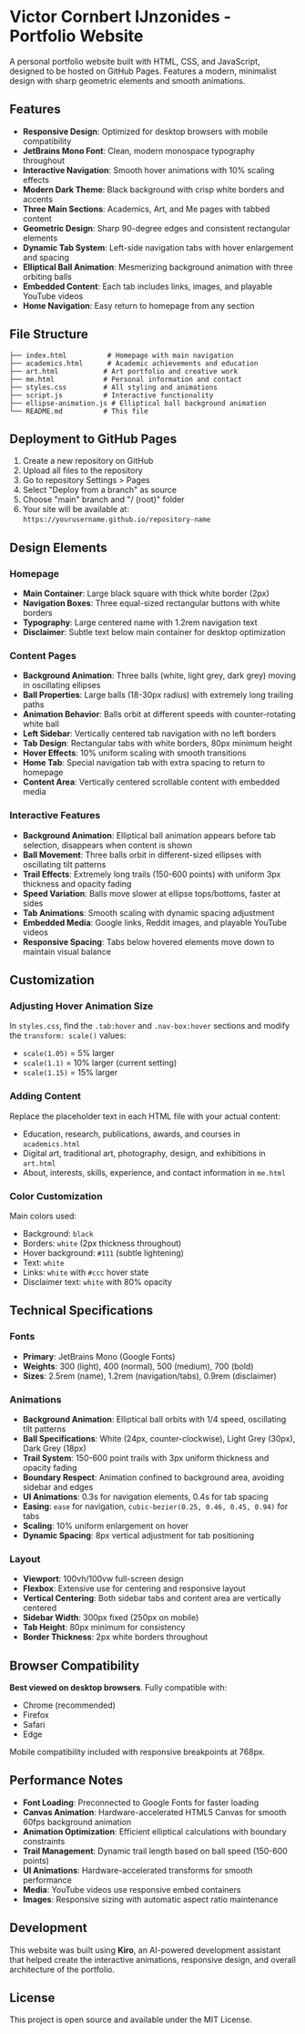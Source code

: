 # Victor Cornbert IJnzonides - Portfolio Website

A personal portfolio website built with HTML, CSS, and JavaScript, designed to be hosted on GitHub Pages. Features a modern, minimalist design with sharp geometric elements and smooth animations.

## Features

- **Responsive Design**: Optimized for desktop browsers with mobile compatibility
- **JetBrains Mono Font**: Clean, modern monospace typography throughout
- **Interactive Navigation**: Smooth hover animations with 10% scaling effects
- **Modern Dark Theme**: Black background with crisp white borders and accents
- **Three Main Sections**: Academics, Art, and Me pages with tabbed content
- **Geometric Design**: Sharp 90-degree edges and consistent rectangular elements
- **Dynamic Tab System**: Left-side navigation tabs with hover enlargement and spacing
- **Elliptical Ball Animation**: Mesmerizing background animation with three orbiting balls
- **Embedded Content**: Each tab includes links, images, and playable YouTube videos
- **Home Navigation**: Easy return to homepage from any section

## File Structure

```
├── index.html          # Homepage with main navigation
├── academics.html      # Academic achievements and education
├── art.html           # Art portfolio and creative work
├── me.html            # Personal information and contact
├── styles.css         # All styling and animations
├── script.js          # Interactive functionality
├── ellipse-animation.js # Elliptical ball background animation
└── README.md          # This file
```

## Deployment to GitHub Pages

1. Create a new repository on GitHub
2. Upload all files to the repository
3. Go to repository Settings > Pages
4. Select "Deploy from a branch" as source
5. Choose "main" branch and "/ (root)" folder
6. Your site will be available at: `https://yourusername.github.io/repository-name`

## Design Elements

### Homepage
- **Main Container**: Large black square with thick white border (2px)
- **Navigation Boxes**: Three equal-sized rectangular buttons with white borders
- **Typography**: Large centered name with 1.2rem navigation text
- **Disclaimer**: Subtle text below main container for desktop optimization

### Content Pages
- **Background Animation**: Three balls (white, light grey, dark grey) moving in oscillating ellipses
- **Ball Properties**: Large balls (18-30px radius) with extremely long trailing paths
- **Animation Behavior**: Balls orbit at different speeds with counter-rotating white ball
- **Left Sidebar**: Vertically centered tab navigation with no left borders
- **Tab Design**: Rectangular tabs with white borders, 80px minimum height
- **Hover Effects**: 10% uniform scaling with smooth transitions
- **Home Tab**: Special navigation tab with extra spacing to return to homepage
- **Content Area**: Vertically centered scrollable content with embedded media

### Interactive Features
- **Background Animation**: Elliptical ball animation appears before tab selection, disappears when content is shown
- **Ball Movement**: Three balls orbit in different-sized ellipses with oscillating tilt patterns
- **Trail Effects**: Extremely long trails (150-600 points) with uniform 3px thickness and opacity fading
- **Speed Variation**: Balls move slower at ellipse tops/bottoms, faster at sides
- **Tab Animations**: Smooth scaling with dynamic spacing adjustment
- **Embedded Media**: Google links, Reddit images, and playable YouTube videos
- **Responsive Spacing**: Tabs below hovered elements move down to maintain visual balance

## Customization

### Adjusting Hover Animation Size
In `styles.css`, find the `.tab:hover` and `.nav-box:hover` sections and modify the `transform: scale()` values:
- `scale(1.05)` = 5% larger
- `scale(1.1)` = 10% larger (current setting)
- `scale(1.15)` = 15% larger

### Adding Content
Replace the placeholder text in each HTML file with your actual content:
- Education, research, publications, awards, and courses in `academics.html`
- Digital art, traditional art, photography, design, and exhibitions in `art.html`
- About, interests, skills, experience, and contact information in `me.html`

### Color Customization
Main colors used:
- Background: `black`
- Borders: `white` (2px thickness throughout)
- Hover background: `#111` (subtle lightening)
- Text: `white`
- Links: `white` with `#ccc` hover state
- Disclaimer text: `white` with 80% opacity

## Technical Specifications

### Fonts
- **Primary**: JetBrains Mono (Google Fonts)
- **Weights**: 300 (light), 400 (normal), 500 (medium), 700 (bold)
- **Sizes**: 2.5rem (name), 1.2rem (navigation/tabs), 0.9rem (disclaimer)

### Animations
- **Background Animation**: Elliptical ball orbits with 1/4 speed, oscillating tilt patterns
- **Ball Specifications**: White (24px, counter-clockwise), Light Grey (30px), Dark Grey (18px)
- **Trail System**: 150-600 point trails with 3px uniform thickness and opacity fading
- **Boundary Respect**: Animation confined to background area, avoiding sidebar and edges
- **UI Animations**: 0.3s for navigation elements, 0.4s for tab spacing
- **Easing**: `ease` for navigation, `cubic-bezier(0.25, 0.46, 0.45, 0.94)` for tabs
- **Scaling**: 10% uniform enlargement on hover
- **Dynamic Spacing**: 8px vertical adjustment for tab positioning

### Layout
- **Viewport**: 100vh/100vw full-screen design
- **Flexbox**: Extensive use for centering and responsive layout
- **Vertical Centering**: Both sidebar tabs and content area are vertically centered
- **Sidebar Width**: 300px fixed (250px on mobile)
- **Tab Height**: 80px minimum for consistency
- **Border Thickness**: 2px white borders throughout

## Browser Compatibility

**Best viewed on desktop browsers**. Fully compatible with:
- Chrome (recommended)
- Firefox
- Safari
- Edge

Mobile compatibility included with responsive breakpoints at 768px.

## Performance Notes

- **Font Loading**: Preconnected to Google Fonts for faster loading
- **Canvas Animation**: Hardware-accelerated HTML5 Canvas for smooth 60fps background animation
- **Animation Optimization**: Efficient elliptical calculations with boundary constraints
- **Trail Management**: Dynamic trail length based on ball speed (150-600 points)
- **UI Animations**: Hardware-accelerated transforms for smooth performance
- **Media**: YouTube videos use responsive embed containers
- **Images**: Responsive sizing with automatic aspect ratio maintenance

## Development

This website was built using **Kiro**, an AI-powered development assistant that helped create the interactive animations, responsive design, and overall architecture of the portfolio.

## License

This project is open source and available under the MIT License.